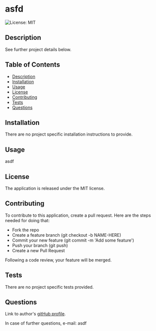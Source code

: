 # asfd
![License: MIT](https://img.shields.io/badge/License-MIT-yellow.svg)
## Description
  
See further project details below.
  
## Table of Contents
  
* [Description](#description)
* [Installation](#installation)
* [Usage](#usage)
* [License](#license)
* [Contributing](#contributing)
* [Tests](#tests)
* [Questions](#questions)
  
## Installation
  
There are no project specific installation instructions to provide.
  
## Usage
  
asdf
  
## License
  
The application is released under the MIT license.
  
## Contributing
  
To contribute to this application, create a pull request. Here are the steps needed for doing that:

* Fork the repo
* Create a feature branch (git checkout -b NAME-HERE)
* Commit your new feature (git commit -m 'Add some feature')
* Push your branch (git push)
* Create a new Pull Request
        
Following a code review, your feature will be merged.
  
## Tests
  
There are no project specific tests provided.
  
## Questions
  
Link to author's [gitHub profile](https://github.com/asdf).
  
In case of further questions, e-mail: asdf
